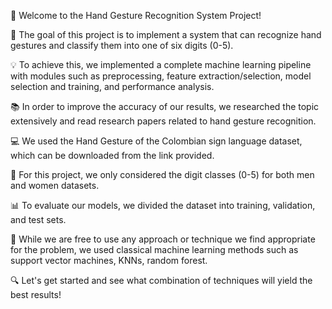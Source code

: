 👋 Welcome to the Hand Gesture Recognition System Project!

🤖 The goal of this project is to implement a system that can recognize hand gestures and classify them into one of six digits (0-5).

💡 To achieve this, we implemented a complete machine learning pipeline with modules such as preprocessing, feature extraction/selection, model selection and training, and performance analysis.

📚 In order to improve the accuracy of our results, we researched the topic extensively and read research papers related to hand gesture recognition.

💻 We used the Hand Gesture of the Colombian sign language dataset, which can be downloaded from the link provided.

👥 For this project, we only considered the digit classes (0-5) for both men and women datasets.

📊 To evaluate our models, we divided the dataset into training, validation, and test sets.

🧐 While we are free to use any approach or technique we find appropriate for the problem, we used classical machine learning methods such as support vector machines, KNNs, random forest.

🔍 Let's get started and see what combination of techniques will yield the best results!
